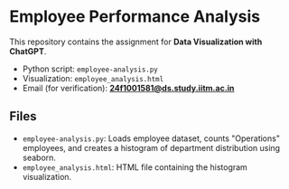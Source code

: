 # Employee Performance Analysis

This repository contains the assignment for **Data Visualization with ChatGPT**.

- Python script: `employee-analysis.py`
- Visualization: `employee_analysis.html`
- Email (for verification): **24f1001581@ds.study.iitm.ac.in**

## Files
- `employee-analysis.py`: Loads employee dataset, counts "Operations" employees, and creates a histogram of department distribution using seaborn.
- `employee_analysis.html`: HTML file containing the histogram visualization.
